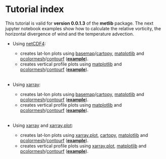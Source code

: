 # Tutorial index

This tutorial is valid for **version 0.0.1.3** of the **metlib** package.
The next jupyter notebook examples show how to calculate the relative vorticity, the horizontal divergence of wind and the temperature advection.


- Using [netCDF4](https://github.com/Unidata/netcdf4-python):
  * creates lat-lon plots using [basemap](https://matplotlib.org/basemap/)/[cartopy](https://scitools.org.uk/cartopy/docs/latest/), [matplotlib](https://matplotlib.org/) and [pcolormesh](https://matplotlib.org/3.1.1/api/_as_gen/matplotlib.pyplot.pcolormesh.html)/[contourf](https://matplotlib.org/api/_as_gen/matplotlib.pyplot.contourf.html) (**[example](https://github.com/joaohenry23/metlib/blob/master/examples/ex01.ipynb)**).
  * creates vertical profile plots using [matplotlib](https://matplotlib.org/) and [pcolormesh](https://matplotlib.org/3.1.1/api/_as_gen/matplotlib.pyplot.pcolormesh.html)/[contourf](https://matplotlib.org/api/_as_gen/matplotlib.pyplot.contourf.html) (**[example](https://github.com/joaohenry23/metlib/blob/master/examples/ex04.ipynb)**).<br><br>

- Using [xarray](http://xarray.pydata.org/en/stable/):
  * creates lat-lon plots using [basemap](https://matplotlib.org/basemap/)/[cartopy](https://scitools.org.uk/cartopy/docs/latest/), [matplotlib](https://matplotlib.org/) and [pcolormesh](https://matplotlib.org/3.1.1/api/_as_gen/matplotlib.pyplot.pcolormesh.html)/[contourf](https://matplotlib.org/api/_as_gen/matplotlib.pyplot.contourf.html) (**[example](https://github.com/joaohenry23/metlib/blob/master/examples/ex02.ipynb)**).
  * creates vertical profile plots using [matplotlib](https://matplotlib.org/) and [pcolormesh](https://matplotlib.org/3.1.1/api/_as_gen/matplotlib.pyplot.pcolormesh.html)/[contourf](https://matplotlib.org/api/_as_gen/matplotlib.pyplot.contourf.html) (**[example](https://github.com/joaohenry23/metlib/blob/master/examples/ex05.ipynb)**).<br><br>

- Using [xarray](http://xarray.pydata.org/en/stable/) and [xarray.plot](http://xarray.pydata.org/en/stable/plotting.html):
  * creates lat-lon plots using [xarray.plot](http://xarray.pydata.org/en/stable/plotting.html), [cartopy](https://scitools.org.uk/cartopy/docs/latest/), [matplotlib](https://matplotlib.org/) and [pcolormesh](https://matplotlib.org/3.1.1/api/_as_gen/matplotlib.pyplot.pcolormesh.html)/[contourf](https://matplotlib.org/api/_as_gen/matplotlib.pyplot.contourf.html) (**[example](https://github.com/joaohenry23/metlib/blob/master/examples/ex03.ipynb)**).
  * creates vertical profile plots using [xarray.plot](http://xarray.pydata.org/en/stable/plotting.html), [matplotlib](https://matplotlib.org/) and [pcolormesh](https://matplotlib.org/3.1.1/api/_as_gen/matplotlib.pyplot.pcolormesh.html)/[contourf](https://matplotlib.org/api/_as_gen/matplotlib.pyplot.contourf.html) (**[example](https://github.com/joaohenry23/metlib/blob/master/examples/ex06.ipynb)**).


